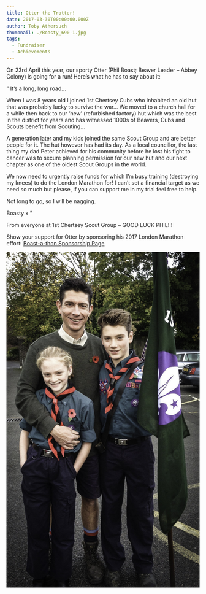 ```yaml
---
title: Otter the Trotter!
date: 2017-03-30T00:00:00.000Z
author: Toby Athersuch
thumbnail: ./Boasty_690-1.jpg
tags:
  - Fundraiser
  - Achievements
---
```


On 23rd April this year, our sporty Otter (Phil Boast; Beaver Leader – Abbey Colony) is going for a run! Here’s what he has to say about it:

”
It’s a long, long road…

When I was 8 years old I joined 1st Chertsey Cubs who inhabited an old hut that was probably lucky to survive the war… We moved to a church hall for a while then back to our ‘new’ (refurbished factory) hut which was the best in the district for years and has witnessed 1000s of Beavers, Cubs and Scouts benefit from Scouting…

A generation later and my kids joined the same Scout Group and are better people for it. The hut however has had its day. As a local councillor, the last thing my dad Peter achieved for his community before he lost his fight to cancer was to secure planning permission for our new hut and our next chapter as one of the oldest Scout Groups in the world.

We now need to urgently raise funds for which I’m busy training (destroying my knees) to do the London Marathon for! I can’t set a financial target as we need so much but please, if you can support me in my trial feel free to help.

Not long to go, so I will be nagging.

Boasty x
”

From everyone at 1st Chertsey Scout Group – GOOD LUCK PHIL!!!

Show your support for Otter by sponsoring his 2017 London Marathon effort: [Boast-a-thon Sponsorship Page](http://uk.virginmoneygiving.com/Boast-a-thon)

![Otter the Trotter!](./Boasty_690-1.jpg)
